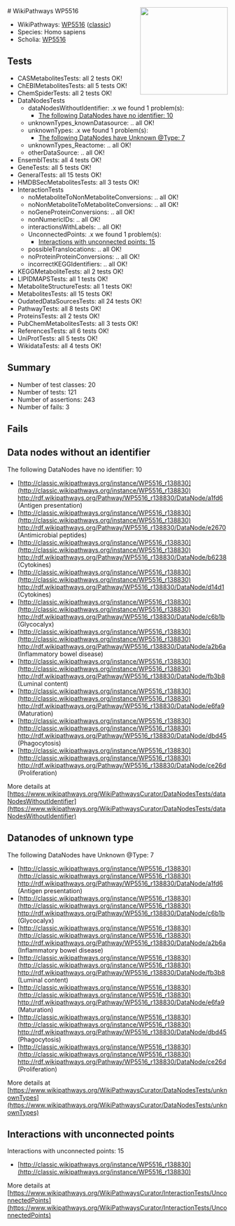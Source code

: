 <img style="float: right; width: 200px" src="https://upload.wikimedia.org/wikipedia/commons/thumb/8/83/Wplogo_with_text_500.png/640px-Wplogo_with_text_500.png" />
# WikiPathways WP5516

* WikiPathways: [WP5516](https://wikipathways.org/pathways/WP5516) ([classic](https://classic.wikipathways.org/instance/WP5516))
* Species: Homo sapiens
* Scholia: [WP5516](https://scholia.toolforge.org/wikipathways/WP5516)
## Tests
* CASMetabolitesTests: all 2 tests OK!
* ChEBIMetabolitesTests: all 5 tests OK!
* ChemSpiderTests: all 2 tests OK!
* DataNodesTests
    * dataNodesWithoutIdentifier: .x we found 1 problem(s):
        * [The following DataNodes have no identifier: 10](#8792c490)
    * unknownTypes_knownDatasource: .. all OK!
    * unknownTypes: .x we found 1 problem(s):
        * [The following DataNodes have Unknown @Type: 7](#839973e5)
    * unknownTypes_Reactome: .. all OK!
    * otherDataSource: .. all OK!
* EnsemblTests: all 4 tests OK!
* GeneTests: all 5 tests OK!
* GeneralTests: all 15 tests OK!
* HMDBSecMetabolitesTests: all 3 tests OK!
* InteractionTests
    * noMetaboliteToNonMetaboliteConversions: .. all OK!
    * noNonMetaboliteToMetaboliteConversions: .. all OK!
    * noGeneProteinConversions: .. all OK!
    * nonNumericIDs: .. all OK!
    * interactionsWithLabels: .. all OK!
    * UnconnectedPoints: .x we found 1 problem(s):
        * [Interactions with unconnected points: 15](#7f1d407c)
    * possibleTranslocations: .. all OK!
    * noProteinProteinConversions: .. all OK!
    * incorrectKEGGIdentifiers: .. all OK!
* KEGGMetaboliteTests: all 2 tests OK!
* LIPIDMAPSTests: all 1 tests OK!
* MetaboliteStructureTests: all 1 tests OK!
* MetabolitesTests: all 15 tests OK!
* OudatedDataSourcesTests: all 24 tests OK!
* PathwayTests: all 8 tests OK!
* ProteinsTests: all 2 tests OK!
* PubChemMetabolitesTests: all 3 tests OK!
* ReferencesTests: all 6 tests OK!
* UniProtTests: all 5 tests OK!
* WikidataTests: all 4 tests OK!


## Summary

* Number of test classes: 20
* Number of tests: 121
* Number of assertions: 243
* Number of fails: 3

## Fails

<a name="8792c490" />

## Data nodes without an identifier

The following DataNodes have no identifier: 10

* [http://classic.wikipathways.org/instance/WP5516_r138830](http://classic.wikipathways.org/instance/WP5516_r138830) http://rdf.wikipathways.org/Pathway/WP5516_r138830/DataNode/a1fd6 (Antigen
presentation)
* [http://classic.wikipathways.org/instance/WP5516_r138830](http://classic.wikipathways.org/instance/WP5516_r138830) http://rdf.wikipathways.org/Pathway/WP5516_r138830/DataNode/e2670 (Antimicrobial
peptides)
* [http://classic.wikipathways.org/instance/WP5516_r138830](http://classic.wikipathways.org/instance/WP5516_r138830) http://rdf.wikipathways.org/Pathway/WP5516_r138830/DataNode/b6238 (Cytokines)
* [http://classic.wikipathways.org/instance/WP5516_r138830](http://classic.wikipathways.org/instance/WP5516_r138830) http://rdf.wikipathways.org/Pathway/WP5516_r138830/DataNode/d14d1 (Cytokines)
* [http://classic.wikipathways.org/instance/WP5516_r138830](http://classic.wikipathways.org/instance/WP5516_r138830) http://rdf.wikipathways.org/Pathway/WP5516_r138830/DataNode/c6b1b (Glycocalyx)
* [http://classic.wikipathways.org/instance/WP5516_r138830](http://classic.wikipathways.org/instance/WP5516_r138830) http://rdf.wikipathways.org/Pathway/WP5516_r138830/DataNode/a2b6a (Inflammatory
bowel disease)
* [http://classic.wikipathways.org/instance/WP5516_r138830](http://classic.wikipathways.org/instance/WP5516_r138830) http://rdf.wikipathways.org/Pathway/WP5516_r138830/DataNode/fb3b8 (Luminal content)
* [http://classic.wikipathways.org/instance/WP5516_r138830](http://classic.wikipathways.org/instance/WP5516_r138830) http://rdf.wikipathways.org/Pathway/WP5516_r138830/DataNode/e6fa9 (Maturation)
* [http://classic.wikipathways.org/instance/WP5516_r138830](http://classic.wikipathways.org/instance/WP5516_r138830) http://rdf.wikipathways.org/Pathway/WP5516_r138830/DataNode/dbd45 (Phagocytosis)
* [http://classic.wikipathways.org/instance/WP5516_r138830](http://classic.wikipathways.org/instance/WP5516_r138830) http://rdf.wikipathways.org/Pathway/WP5516_r138830/DataNode/ce26d (Proliferation)


More details at [https://www.wikipathways.org/WikiPathwaysCurator/DataNodesTests/dataNodesWithoutIdentifier](https://www.wikipathways.org/WikiPathwaysCurator/DataNodesTests/dataNodesWithoutIdentifier)

<a name="839973e5" />

## Datanodes of unknown type

The following DataNodes have Unknown @Type: 7

* [http://classic.wikipathways.org/instance/WP5516_r138830](http://classic.wikipathways.org/instance/WP5516_r138830) http://rdf.wikipathways.org/Pathway/WP5516_r138830/DataNode/a1fd6 (Antigen
presentation)
* [http://classic.wikipathways.org/instance/WP5516_r138830](http://classic.wikipathways.org/instance/WP5516_r138830) http://rdf.wikipathways.org/Pathway/WP5516_r138830/DataNode/c6b1b (Glycocalyx)
* [http://classic.wikipathways.org/instance/WP5516_r138830](http://classic.wikipathways.org/instance/WP5516_r138830) http://rdf.wikipathways.org/Pathway/WP5516_r138830/DataNode/a2b6a (Inflammatory
bowel disease)
* [http://classic.wikipathways.org/instance/WP5516_r138830](http://classic.wikipathways.org/instance/WP5516_r138830) http://rdf.wikipathways.org/Pathway/WP5516_r138830/DataNode/fb3b8 (Luminal content)
* [http://classic.wikipathways.org/instance/WP5516_r138830](http://classic.wikipathways.org/instance/WP5516_r138830) http://rdf.wikipathways.org/Pathway/WP5516_r138830/DataNode/e6fa9 (Maturation)
* [http://classic.wikipathways.org/instance/WP5516_r138830](http://classic.wikipathways.org/instance/WP5516_r138830) http://rdf.wikipathways.org/Pathway/WP5516_r138830/DataNode/dbd45 (Phagocytosis)
* [http://classic.wikipathways.org/instance/WP5516_r138830](http://classic.wikipathways.org/instance/WP5516_r138830) http://rdf.wikipathways.org/Pathway/WP5516_r138830/DataNode/ce26d (Proliferation)


More details at [https://www.wikipathways.org/WikiPathwaysCurator/DataNodesTests/unknownTypes](https://www.wikipathways.org/WikiPathwaysCurator/DataNodesTests/unknownTypes)

<a name="7f1d407c" />

## Interactions with unconnected points

Interactions with unconnected points: 15

* [http://classic.wikipathways.org/instance/WP5516_r138830](http://classic.wikipathways.org/instance/WP5516_r138830)


More details at [https://www.wikipathways.org/WikiPathwaysCurator/InteractionTests/UnconnectedPoints](https://www.wikipathways.org/WikiPathwaysCurator/InteractionTests/UnconnectedPoints)

